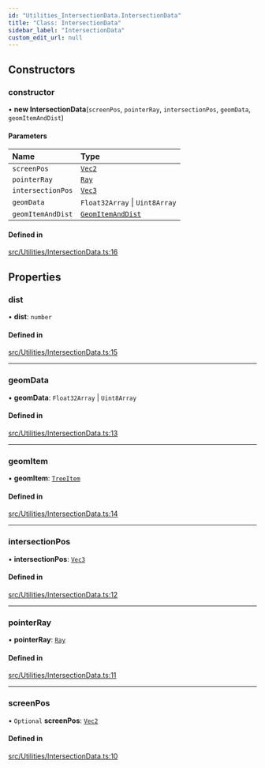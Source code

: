 ```yaml
---
id: "Utilities_IntersectionData.IntersectionData"
title: "Class: IntersectionData"
sidebar_label: "IntersectionData"
custom_edit_url: null
---
```




## Constructors

### constructor

• **new IntersectionData**(`screenPos`, `pointerRay`, `intersectionPos`, `geomData`, `geomItemAndDist`)

#### Parameters

| Name | Type |
| :------ | :------ |
| `screenPos` | [`Vec2`](../Math/Math_Vec2.Vec2) |
| `pointerRay` | [`Ray`](../Math/Math_Ray.Ray) |
| `intersectionPos` | [`Vec3`](../Math/Math_Vec3.Vec3) |
| `geomData` | `Float32Array` \| `Uint8Array` |
| `geomItemAndDist` | [`GeomItemAndDist`](Utilities_IntersectionData.GeomItemAndDist) |

#### Defined in

[src/Utilities/IntersectionData.ts:16](https://github.com/ZeaInc/zea-engine/blob/22cb841fb/src/Utilities/IntersectionData.ts#L16)

## Properties

### dist

• **dist**: `number`

#### Defined in

[src/Utilities/IntersectionData.ts:15](https://github.com/ZeaInc/zea-engine/blob/22cb841fb/src/Utilities/IntersectionData.ts#L15)

___

### geomData

• **geomData**: `Float32Array` \| `Uint8Array`

#### Defined in

[src/Utilities/IntersectionData.ts:13](https://github.com/ZeaInc/zea-engine/blob/22cb841fb/src/Utilities/IntersectionData.ts#L13)

___

### geomItem

• **geomItem**: [`TreeItem`](../SceneTree/SceneTree_TreeItem.TreeItem)

#### Defined in

[src/Utilities/IntersectionData.ts:14](https://github.com/ZeaInc/zea-engine/blob/22cb841fb/src/Utilities/IntersectionData.ts#L14)

___

### intersectionPos

• **intersectionPos**: [`Vec3`](../Math/Math_Vec3.Vec3)

#### Defined in

[src/Utilities/IntersectionData.ts:12](https://github.com/ZeaInc/zea-engine/blob/22cb841fb/src/Utilities/IntersectionData.ts#L12)

___

### pointerRay

• **pointerRay**: [`Ray`](../Math/Math_Ray.Ray)

#### Defined in

[src/Utilities/IntersectionData.ts:11](https://github.com/ZeaInc/zea-engine/blob/22cb841fb/src/Utilities/IntersectionData.ts#L11)

___

### screenPos

• `Optional` **screenPos**: [`Vec2`](../Math/Math_Vec2.Vec2)

#### Defined in

[src/Utilities/IntersectionData.ts:10](https://github.com/ZeaInc/zea-engine/blob/22cb841fb/src/Utilities/IntersectionData.ts#L10)

